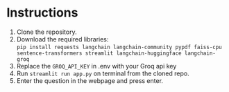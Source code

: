 # Instructions
1. Clone the repository.
2. Download the required libraries: <br>`pip install requests langchain langchain-community pypdf faiss-cpu sentence-transformers streamlit langchain-huggingface langchain-groq`
3. Replace the `GROQ_API_KEY` in .env with your Groq api key
4. Run `streamlit run app.py` on terminal from the cloned repo.
5. Enter the question in the webpage and press enter.